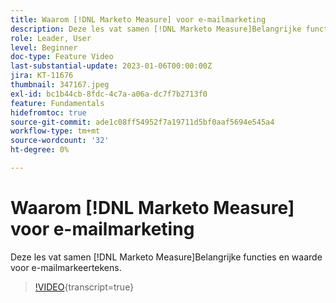 ```yaml
---
title: Waarom [!DNL Marketo Measure] voor e-mailmarketing
description: Deze les vat samen [!DNL Marketo Measure]Belangrijke functies en waarde voor e-mailmarkeertekens.
role: Leader, User
level: Beginner
doc-type: Feature Video
last-substantial-update: 2023-01-06T00:00:00Z
jira: KT-11676
thumbnail: 347167.jpeg
exl-id: bc1b44cb-8fdc-4c7a-a06a-dc7f7b2713f0
feature: Fundamentals
hidefromtoc: true
source-git-commit: ade1c08ff54952f7a19711d5bf0aaf5694e545a4
workflow-type: tm+mt
source-wordcount: '32'
ht-degree: 0%

---
```


# Waarom [!DNL Marketo Measure] voor e-mailmarketing

Deze les vat samen [!DNL Marketo Measure]Belangrijke functies en waarde voor e-mailmarkeertekens.

>[!VIDEO](https://video.tv.adobe.com/v/347167/?learn=on){transcript=true}
